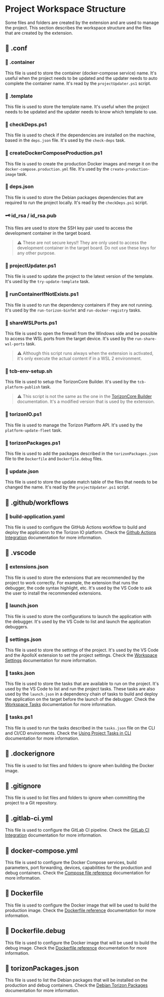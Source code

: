 # Project Workspace Structure

Some files and folders are created by the extension and are used to manage the project. This section describes the workspace structure and the files that are created by the extension.

## 📂 .conf

### 📄 .container

This file is used to store the container (docker-compose service) name. It's useful when the project needs to be updated and the updater needs to auto complete the container name. It's read by the `projectUpdater.ps1` script.

### 📄 .template

This file is used to store the template name. It's useful when the project needs to be updated and the updater needs to know which template to use.

### 📜 checkDeps.ps1

This file is used to check if the dependencies are installed on the machine, based in the `deps.json` file. It's used by the `check-deps` task.

### 📜 createDockerComposeProduction.ps1

This file is used to create the production Docker images and merge it on the `docker-compose.production.yml` file. It's used by the `create-production-image` task.

### 📄 deps.json

This file is used to store the Debian packages dependencies that are required to run the project locally. It's read by the `checkDeps.ps1` script.

### 🗝️ id_rsa / id_rsa.pub

This files are used to store the SSH key pair used to access the development container in the target board.

> ⚠️ These are not secure keys!! They are only used to access the development container in the target board. Do not use these keys for any other purpose.

### 📜 projectUpdater.ps1

This file is used to update the project to the latest version of the template. It's used by the `try-update-template` task.

### 📜 runContainerIfNotExists.ps1

This file is used to run the dependency containers if they are not running. It's used by the `run-torizon-binfmt` and `run-docker-registry` tasks.

### 📜 shareWSLPorts.ps1

This file is used to open the firewall from the Windows side and be possible to access the WSL ports from the target device. It's used by the `run-share-wsl-ports` task.

> ⚠️ Although this script runs always when the extension is activated, it's only execute the actual content if in a WSL 2 environment.

### 📜 tcb-env-setup.sh

This file is used to setup the TorizonCore Builder. It's used by the `tcb-platform-publish` task.

> ⚠️ This script is not the same as the one in the [TorizonCore Builder](https://developer.toradex.com/torizon/os-customization/torizoncore-builder-tool-customizing-torizoncore-images/) documentation. It's a modified version that is used by the extension.

### 📜 torizonIO.ps1

This file is used to manage the Torizon Platform API. It's used by the `platform-update-fleet` task.

### 📜 torizonPackages.ps1

This file is used to add the packages described in the `torizonPackages.json` file to the `Dockerfile` and `Dockerfile.debug` files.

### 📄 update.json

This file is used to store the update match table of the files that needs to be changed the name. It's read by the `projectUpdater.ps1` script.

## 📂 .github/workflows

### 📄 build-application.yaml

This file is used to configure the GitHub Actions workflow to build and deploy the application to the Torizon IO platform. Check the [Github Actions Integration](./GITHUB-ACTIONS.md) documentation for more information.

## 📂 .vscode

### 📄 extensions.json

This file is used to store the extensions that are recommended by the project to work correctly. For example, the extension that runs the debugger, the code syntax highlight, etc. It's used by the VS Code to ask the user to install the recommended extensions.

### 📄 launch.json

This file is used to store the configurations to launch the application with the debugger. It's used by the VS Code to list and launch the application debuggers.

### 📄 settings.json

This file is used to store the settings of the project. It's used by the VS Code and the ApolloX extension to set the project settings. Check the [Workspace Settings](./WORKSPACE-SETTINGS.md) documentation for more information.

### 📄 tasks.json

This file is used to store the tasks that are available to run on the project. It's used by the VS Code to list and run the project tasks. These tasks are also used by the `launch.json` in a dependency chain of tasks to build and deploy the application on the target before the launch of the debugger. Check the [Workspace Tasks](./WORKSPACE-TASKS.md) documentation for more information.

### 📜 tasks.ps1

This file is used to run the tasks described in the `tasks.json` file on the CLI and CI/CD environments. Check the [Using Project Tasks in CLI](./USING-PROJECT-TASKS-IN-CLI.md) documentation for more information.

## 📄 .dockerignore

This file is used to list files and folders to ignore when building the Docker image.

## 📄 .gitignore

This file is used to list files and folders to ignore when committing the project to a Git repository.

## 📄 .gitlab-ci.yml

This file is used to configure the GitLab CI pipeline. Check the [GitLab CI Integration](./GITLAB-CI.md) documentation for more information.

## 📄 docker-compose.yml

This file is used to configure the Docker Compose services, build parameters, port forwarding, devices, capabilities for the production and debug containers. Check the [Compose file reference](https://docs.docker.com/compose/compose-file/) documentation for more information.

## 📄 Dockerfile

This file is used to configure the Docker image that will be used to build the production image. Check the [Dockerfile reference](https://docs.docker.com/engine/reference/builder/) documentation for more information.

## 📄 Dockerfile.debug

This file is used to configure the Docker image that will be used to build the debug image. Check the [Dockerfile reference](https://docs.docker.com/engine/reference/builder/) documentation for more information.

## 📄 torizonPackages.json

This file is used to list the Debian packages that will be installed on the production and debug containers. Check the [Debian Torizon Packages](./DEBIAN-TORIZON-PACKAGES.md) documentation for more information.
